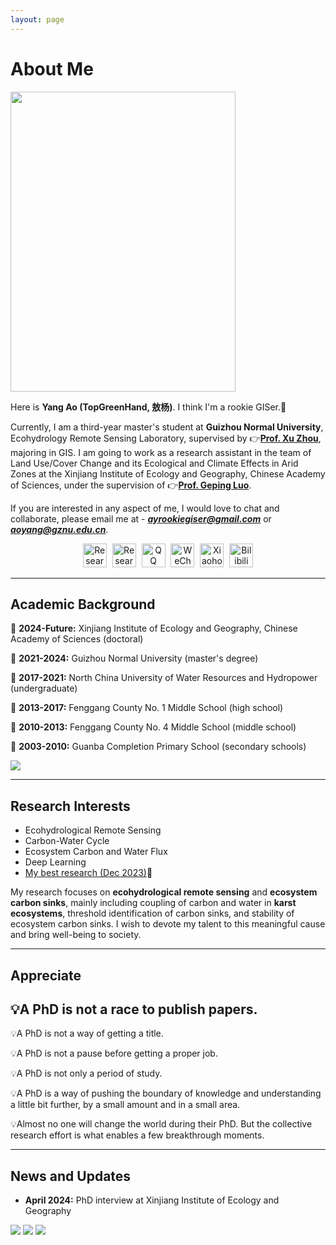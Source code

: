 ```yaml
---
layout: page
---
```


# About Me

<img src="https://TopGreenHand.github.io/images/aoyang.jpg" class="floatpic" width="360" height="480">

Here is **Yang Ao (TopGreenHand, 敖杨)**. I think I'm a rookie GISer.🌟

Currently, I am a third-year master's student at **Guizhou Normal University**, Ecohydrology Remote Sensing Laboratory, supervised by 👉**[Prof. Xu Zhou](https://dhxy.gznu.edu.cn/info/1028/1545.htm)**, majoring in GIS. I am going to work as a research assistant in the team of Land Use/Cover Change and its Ecological and Climate Effects in Arid Zones at the Xinjiang Institute of Ecology and Geography, Chinese Academy of Sciences, under the supervision of 👉**[Prof. Geping Luo](https://egi.cas.cn/sourcedb/zw/zjrc/yjy/200908/t20090805_2330197.html)**.

If you are interested in any aspect of me, I would love to chat and collaborate, please email me at - ***ayrookiegiser@gmail.com*** or ***aoyang@gznu.edu.cn***.

<div style="text-align: center;">
    <a href="https://www.researchgate.net/profile/Yang-Ao-8" target="_blank"><img src="https://TopGreenHand.github.io/images/logo/icons8-rg2.png" alt="Research" style="width: 38px; height: 38px; margin-right: 5px;"></a> 
    <a href="https://orcid.org/0000-0002-6350-5095" target="_blank"><img src="https://TopGreenHand.github.io/images/logo/ORCID-icon.png" alt="Research" style="width: 38px; height: 38px; margin-right: 5px;"></a> 
    <a href="https://TopGreenHand.github.io/images/logo/QQ_QR_code.png" target="_blank"><img src="https://TopGreenHand.github.io/images/logo/WeChat.png" alt="QQ" style="width: 38px; height: 38px; margin-right: 5px;"></a> 
    <a href="https://TopGreenHand.github.io/images/logo/QQ_QR_code.png" target="_blank"><img src="https://TopGreenHand.github.io/images/logo/QQ.jpg" alt="WeChat" style="width: 38px; height: 38px; margin-right: 5px;"></a> 
    <a href="https://www.xiaohongshu.com/user/profile/5ea7856e000000000100076b?xhsshare=CopyLink&appuid=5ea7856e000000000100076b&apptime=1716814652" target="_blank"><img src="https://TopGreenHand.github.io/images/logo/Xiaohongshu.jpg" alt="Xiaohongshu" style="width: 38px; height: 38px; margin-right: 5px;"></a>  
    <a href="https://space.bilibili.com/317954769?spm_id_from=333.1007.0.0" target="_blank"><img src="https://TopGreenHand.github.io/images/logo/Bilibili.jpg" alt="Bilibili" style="width: 38px; height: 38px;"></a>
</div>



------

## Academic Background

🏫 **2024-Future:** Xinjiang Institute of Ecology and Geography, Chinese Academy of Sciences (doctoral)

🏫 **2021-2024:** Guizhou Normal University (master's degree)

🏫 **2017-2021:** North China University of Water Resources and Hydropower (undergraduate)

🏫 **2013-2017:** Fenggang County No. 1 Middle School (high school)

🏫 **2010-2013:** Fenggang County No. 4 Middle School (middle school)

🏫 **2003-2010:** Guanba Completion Primary School (secondary schools)

<div class="one">
    <img src="https://TopGreenHand.github.io/images/aoyangstudyload.jpg">
</div>

---

## Research Interests

- Ecohydrological Remote Sensing
- Carbon-Water Cycle
- Ecosystem Carbon and Water Flux
- Deep Learning
- [My best research (Dec 2023)](https://TopGreenHand.github.io/file/CV-YangAo.pdf)🔗

My research focuses on **ecohydrological remote sensing** and **ecosystem carbon sinks**, mainly including coupling of carbon and water in **karst ecosystems**, threshold identification of carbon sinks, and stability of ecosystem carbon sinks.  I wish to devote my talent to this meaningful cause and bring well-being to society.

---

## Appreciate

## 💡A PhD is not a race to publish papers.

💡A PhD is not a way of getting a title.

💡A PhD is not a pause before getting a proper job.

💡A PhD is not only a period of study.

💡A PhD is a way of pushing the boundary of knowledge and understanding a little bit further, by a small amount and in a small area.

💡Almost no one will change the world during their PhD. But the collective research effort is what enables a few breakthrough moments.

------

## News and Updates

- **April 2024:** PhD interview at Xinjiang Institute of Ecology and Geography

<div class="third">
<img src="https://TopGreenHand.github.io/images/First/xinjiang1.jpg">
<img src="https://TopGreenHand.github.io/images/First/xinjiang2.jpg">
<img src="https://TopGreenHand.github.io/images/First/xinjiang3.jpg">
</div>

